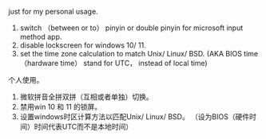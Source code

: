 just for my personal usage.  
1. switch （between or to） pinyin or double pinyin for microsoft input method app.
2. disable lockscreen for windows 10/ 11.
3. set the time zone calculation to match Unix/ Linux/ BSD.  (AKA BIOS time （hardware time） stand for UTC， instead of local time)

个人使用。
1. 微软拼音全拼双拼（互相或者单独）切换。
2. 禁用win 10 和 11 的锁屏。
3. 设置windows时区计算方法以匹配Unix/ Linux/ BSD。 （设为BIOS（硬件时间）时间代表UTC而不是本地时间）
